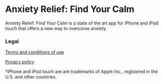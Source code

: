 # Anxiety Relief: Find Your Calm

Anxiety Relief: Find Your Calm is a state of the art app for iPhone and iPod touch that offers a new way to overcome anxiety.

### Legal

[Terms and conditions of use]("terms.md")

[Privacy policy]("privacy-policy.md")

*iPhone and iPod touch are are trademarks of Apple Inc., registered in the U.S. and other countries.
